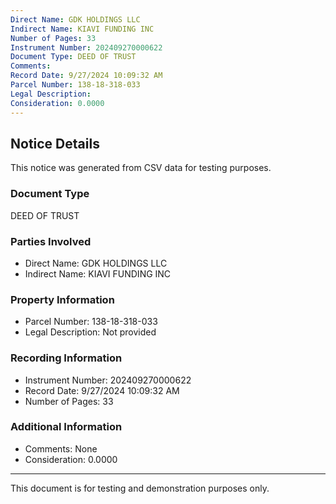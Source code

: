 ```yaml
---
Direct Name: GDK HOLDINGS LLC
Indirect Name: KIAVI FUNDING INC
Number of Pages: 33
Instrument Number: 202409270000622
Document Type: DEED OF TRUST
Comments: 
Record Date: 9/27/2024 10:09:32 AM
Parcel Number: 138-18-318-033
Legal Description: 
Consideration: 0.0000
---
```


## Notice Details

This notice was generated from CSV data for testing purposes.

### Document Type
DEED OF TRUST

### Parties Involved
- Direct Name: GDK HOLDINGS LLC
- Indirect Name: KIAVI FUNDING INC

### Property Information
- Parcel Number: 138-18-318-033
- Legal Description: Not provided

### Recording Information
- Instrument Number: 202409270000622
- Record Date: 9/27/2024 10:09:32 AM
- Number of Pages: 33

### Additional Information
- Comments: None
- Consideration: 0.0000

---

This document is for testing and demonstration purposes only.

